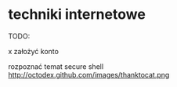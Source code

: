 # techniki internetowe

TODO:

x założyć konto

rozpoznać temat secure shell
http://octodex.github.com/images/thanktocat.png
